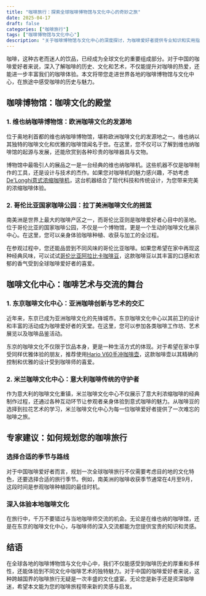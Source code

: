 ```yaml
---
title: "咖啡旅行：探索全球咖啡博物馆与文化中心的奇妙之旅"
date: 2025-04-17
draft: false
categories: ["咖啡旅行"]
tags: ["咖啡博物馆与文化中心"]
description: "关于咖啡博物馆与文化中心的深度探讨，为咖啡爱好者提供专业知识和实用指南。"
---
```


咖啡，这种古老而迷人的饮品，已经成为全球文化的重要组成部分。对于中国的咖啡爱好者来说，深入了解咖啡的历史、文化和艺术，不仅能提升对咖啡的热爱，还能进一步丰富我们的咖啡体验。本文将带您走进世界各地的咖啡博物馆与文化中心，在旅途中感受咖啡的历史与魅力。

## 咖啡博物馆：咖啡文化的殿堂

### 1. 维也纳咖啡博物馆：欧洲咖啡文化的发源地

位于奥地利首都的维也纳咖啡博物馆，堪称欧洲咖啡文化的发源地之一。维也纳以其独特的咖啡文化和优雅的咖啡馆闻名于世。在这里，您不仅可以了解到维也纳咖啡馆的起源与发展，还能欣赏到各种珍贵的咖啡器具与文物。

博物馆中最吸引人的展品之一是一台经典的维也纳咖啡机。这些机器不仅是咖啡制作的工具，还是设计与技术的杰作。如果您对咖啡机的魅力感兴趣，不妨考虑[De'Longhi意式浓缩咖啡机](https://www.amazon.com/s?k=De%27Longhi%E6%84%8F%E5%BC%8F%E6%B5%93%E7%BC%A9%E5%92%96%E5%95%A1%E6%9C%BA&tag=coffeeprism-20)，这台机器结合了现代科技和传统设计，为您带来完美的浓缩咖啡体验。

### 2. 哥伦比亚国家咖啡公园：拉丁美洲咖啡文化的摇篮

南美洲是世界上最大的咖啡产区之一，而哥伦比亚则是咖啡爱好者心目中的圣地。位于哥伦比亚的国家咖啡公园，不仅是一个博物馆，更是一个生动的咖啡文化展示中心。在这里，您可以亲身体验咖啡种植、收获与加工的全过程。

在参观过程中，您还能品尝到不同风味的哥伦比亚咖啡。如果您希望在家中再现这种经典风味，可以试试[哥伦比亚阿拉比卡咖啡豆](https://www.amazon.com/s?k=%E5%93%A5%E4%BC%A6%E6%AF%94%E4%BA%9A%E9%98%BF%E6%8B%89%E6%AF%94%E5%8D%A1%E5%92%96%E5%95%A1%E8%B1%86&tag=coffeeprism-20)，这款咖啡豆以其丰富的口感和浓郁的香气受到全球咖啡爱好者的喜爱。

## 咖啡文化中心：咖啡艺术与交流的舞台

### 1. 东京咖啡文化中心：亚洲咖啡创新与艺术的交汇

近年来，东京已成为亚洲咖啡文化的先锋城市。东京咖啡文化中心以其前卫的设计和丰富的活动成为咖啡爱好者的天堂。在这里，您可以参加各类咖啡工作坊、艺术展览以及咖啡品鉴活动。

东京的咖啡文化不仅限于饮品本身，更是一种生活方式的体现。对于希望在家中享受同样优雅体验的朋友，推荐使用[Hario V60手冲咖啡壶](https://www.amazon.com/s?k=Hario%20V60%E6%89%8B%E5%86%B2%E5%92%96%E5%95%A1%E5%A3%B6&tag=coffeeprism-20)，这款咖啡壶以其精确的控制和优雅的设计受到咖啡师的喜爱。

### 2. 米兰咖啡文化中心：意大利咖啡传统的守护者

作为意大利的咖啡文化重镇，米兰咖啡文化中心不仅展示了意大利浓缩咖啡的经典制作过程，还通过各种互动环节让参观者亲身体验到意式咖啡的魅力。从咖啡豆的选择到拉花艺术的学习，米兰咖啡文化中心为每一位咖啡爱好者提供了一次难忘的咖啡之旅。

## 专家建议：如何规划您的咖啡旅行

### 选择合适的季节与路线

对于中国咖啡爱好者而言，规划一次全球咖啡旅行不仅需要考虑目的地的文化特色，还要选择合适的旅行季节。例如，南美洲的咖啡收获季节通常在4月至9月，这段时间是参观咖啡种植园的最佳时机。

### 深入体验本地咖啡文化

在旅行中，千万不要错过与当地咖啡师交流的机会。无论是在维也纳的咖啡馆，还是在东京的咖啡文化中心，与咖啡师的深入交流都能为您提供宝贵的知识和灵感。

## 结语

在全球各地的咖啡博物馆与文化中心中，我们不仅能感受到咖啡历史的厚重和多样性，还能体验到不同文化中咖啡艺术的独特魅力。对于中国的咖啡爱好者来说，这种跨越国界的咖啡旅行无疑是一次丰盛的文化盛宴。无论您是新手还是资深咖啡迷，希望本文能为您的咖啡旅程带来新的灵感与启发。